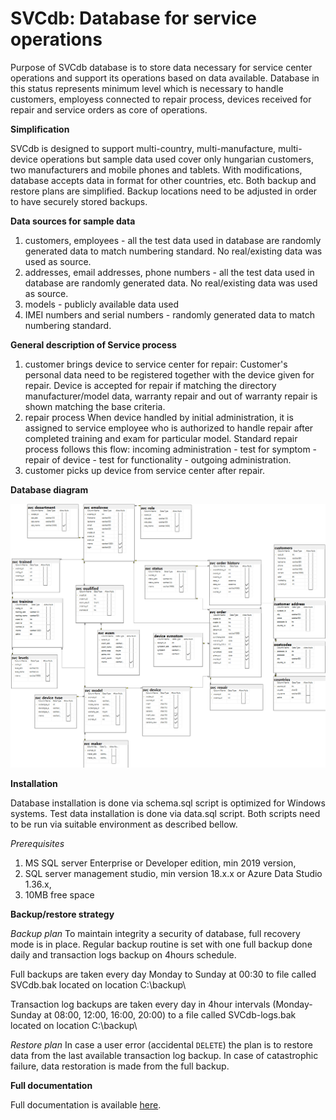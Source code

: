 # SVCdb: Database for service operations
Purpose of SVCdb database is to store data necessary for service center operations and support its operations based on data available. Database in this status represents minimum level which is necessary to handle customers, employess connected to repair process, devices received for repair and service orders as core of operations.

**Simplification**

SVCdb is designed to support multi-country, multi-manufacture, multi-device operations but sample data used cover only hungarian customers, two manufacturers and mobile phones and tablets. With modifications, database accepts data in format for other countries, etc. 
Both backup and restore plans are simplified. Backup locations need to be adjusted in order to have securely stored backups.

**Data sources for sample data**
1. customers, employees - all the test data used in database are randomly generated data to match numbering standard. No real/existing data was used as source.
2. addresses, email addresses, phone numbers - all the test data used in database are randomly generated data. No real/existing data was used as source.
3. models - publicly available data used
4. IMEI numbers and serial numbers - randomly generated data to match numbering standard.

**General description of Service process** 
1. customer brings device to service center for repair:
Customer's personal data need to be registered together with the device given for repair. Device is accepted for repair if matching the directory manufacturer/model data, warranty repair and out of warranty repair is shown matching the base criteria. 
2. repair process
When device handled by initial administration, it is assigned to service employee who is authorized to handle repair after completed training and exam for particular model. Standard repair process follows this flow: 
	incoming administration - test for symptom - repair of device - test for functionality - outgoing administration.
3. customer picks up device from service center after repair.

**Database diagram**

![diagram.png](diagram.png)

**Installation**

Database installation is done via schema.sql script is optimized for Windows systems.
Test data installation is done via data.sql script.
Both scripts need to be run via suitable environment as described bellow.

_Prerequisites_
1) MS SQL server Enterprise or Developer edition, min 2019 version,
2) SQL server management studio, min version 18.x.x or Azure Data Studio 1.36.x,
3) 10MB free space 


**Backup/restore strategy**

_Backup plan_
To maintain integrity a security of database, full recovery mode is in place. Regular backup routine is set with one full backup done daily and transaction logs backup on 4hours schedule.

Full backups are taken every day Monday to Sunday at 00:30 to file called SVCdb.bak located on location C:\backup\

Transaction log backups are taken every day in 4hour intervals (Monday-Sunday at 08:00, 12:00, 16:00, 20:00) to a file called SVCdb-logs.bak located on location C:\backup\
	
_Restore plan_
In case a user error (accidental `DELETE`) the plan is to restore data from the last available transaction log backup. In case of catastrophic failure, data restoration is made from the full backup.

**Full documentation**

Full documentation is available [here](SVCdb_documentation_en.pdf).

